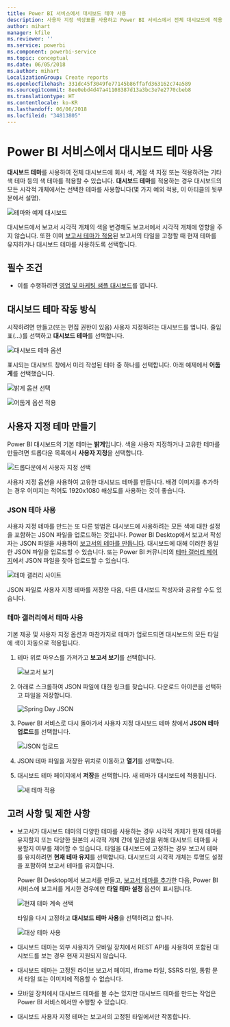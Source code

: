 ```yaml
---
title: Power BI 서비스에서 대시보드 테마 사용
description: 사용자 지정 색상표를 사용하고 Power BI 서비스에서 전체 대시보드에 적용하는 방법 알아보기
author: mihart
manager: kfile
ms.reviewer: ''
ms.service: powerbi
ms.component: powerbi-service
ms.topic: conceptual
ms.date: 06/05/2018
ms.author: mihart
LocalizationGroup: Create reports
ms.openlocfilehash: 331dc45f3049fe77145b86ffafd363162c74a589
ms.sourcegitcommit: 8ee0ebd4d47a41108387d13a3bc3e7e2770cbeb8
ms.translationtype: HT
ms.contentlocale: ko-KR
ms.lasthandoff: 06/06/2018
ms.locfileid: "34813805"
---
```

# <a name="use-dashboard-themes-in-power-bi-service"></a>Power BI 서비스에서 대시보드 테마 사용
**대시보드 테마**를 사용하여 전체 대시보드에 회사 색, 계절 색 지정 또는 적용하려는 기타 색 테마 등의 색 테마를 적용할 수 있습니다. **대시보드 테마**를 적용하는 경우 대시보드의 모든 시각적 개체에서는 선택한 테마를 사용합니다(몇 가지 예외 적용, 이 아티클의 뒷부분에서 설명).

![테마와 예제 대시보드](media/service-dashboard-themes/power-bi-full-dashboard-theme.png)

대시보드에서 보고서 시각적 개체의 색을 변경해도 보고서에서 시각적 개체에 영향을 주지 않습니다. 또한 이미 [보고서 테마가 적용](desktop-report-themes.md)된 보고서의 타일을 고정할 때 현재 테마를 유지하거나 대시보드 테마를 사용하도록 선택합니다.


## <a name="prerequisites"></a>필수 조건
* 이를 수행하려면 [영업 및 마케팅 샘플 대시보드](sample-datasets.md)를 엽니다.


## <a name="how-dashboard-themes-work"></a>대시보드 테마 작동 방식
시작하려면 만들고(또는 편집 권한이 있음) 사용자 지정하려는 대시보드를 엽니다. 줄임표(...)를 선택하고 **대시보드 테마**를 선택합니다. 

![대시보드 테마 옵션](media/service-dashboard-themes/power-bi-dashboard-theme.png)

표시되는 대시보드 창에서 미리 작성된 테마 중 하나를 선택합니다.  아래 예제에서 **어둡게**를 선택했습니다.

![밝게 옵션 선택](media/service-dashboard-themes/power-bi-theme-menu.png)

![어둡게 옵션 적용](media/service-dashboard-themes/power-bi-theme-dark.png)

## <a name="create-a-custom-theme"></a>사용자 지정 테마 만들기

Power BI 대시보드의 기본 테마는 **밝게**입니다. 색을 사용자 지정하거나 고유한 테마를 만들려면 드롭다운 목록에서 **사용자 지정**을 선택합니다. 

![드롭다운에서 사용자 지정 선택](media/service-dashboard-themes/power-bi-theme-custom.png)

사용자 지정 옵션을 사용하여 고유한 대시보드 테마를 만듭니다. 배경 이미지를 추가하는 경우 이미지는 적어도 1920x1080 해상도를 사용하는 것이 좋습니다.  

### <a name="using-json-themes"></a>JSON 테마 사용
사용자 지정 테마를 만드는 또 다른 방법은 대시보드에 사용하려는 모든 색에 대한 설정을 포함하는 JSON 파일을 업로드하는 것입니다. Power BI Desktop에서 보고서 작성자는 JSON 파일을 사용하여 [보고서의 테마를 만듭니다](desktop-report-themes.md). 대시보드에 대해 이러한 동일한 JSON 파일을 업로드할 수 있습니다. 또는 Power BI 커뮤니티의 [테마 갤러리 페이지](https://community.powerbi.com/t5/Themes-Gallery/bd-p/ThemesGallery)에서 JSON 파일을 찾아 업로드할 수 있습니다. 

![테마 갤러리 사이트](media/service-dashboard-themes/power-bi-theme-gallery.png)

JSON 파일로 사용자 지정 테마를 저장한 다음, 다른 대시보드 작성자와 공유할 수도 있습니다. 

### <a name="use-a-theme-from-the-theme-gallery"></a>테마 갤러리에서 테마 사용

기본 제공 및 사용자 지정 옵션과 마찬가지로 테마가 업로드되면 대시보드의 모든 타일에 색이 자동으로 적용됩니다. 

1. 테마 위로 마우스를 가져가고 **보고서 보기**를 선택합니다.

    ![보고서 보기](media/service-dashboard-themes/power-bi-choose-theme.png)

2. 아래로 스크롤하여 JSON 파일에 대한 링크를 찾습니다.  다운로드 아이콘을 선택하고 파일을 저장합니다.

    ![Spring Day JSON](media/service-dashboard-themes/power-bi-theme-json.png)

3. Power BI 서비스로 다시 돌아가서 사용자 지정 대시보드 테마 창에서 **JSON 테마 업로드**를 선택합니다.

    ![JSON 업로드](media/service-dashboard-themes/power-bi-upload-theme.png)

4. JSON 테마 파일을 저장한 위치로 이동하고 **열기**를 선택합니다.

5. 대시보드 테마 페이지에서 **저장**을 선택합니다. 새 테마가 대시보드에 적용됩니다.

    ![새 테마 적용](media/service-dashboard-themes/power-bi-json.png)

## <a name="considerations-and-limitations"></a>고려 사항 및 제한 사항

* 보고서가 대시보드 테마의 다양한 테마를 사용하는 경우 시각적 개체가 현재 테마를 유지할지 또는 다양한 원본의 시각적 개체 간에 일관성을 위해 대시보드 테마를 사용할지 여부를 제어할 수 있습니다. 타일을 대시보드에 고정하는 경우 보고서 테마를 유지하려면 **현재 테마 유지**를 선택합니다. 대시보드의 시각적 개체는 투명도 설정을 포함하여 보고서 테마를 유지합니다. 

    Power BI Desktop에서 보고서를 만들고, [보고서 테마를 추가](desktop-report-themes.md)한 다음, Power BI 서비스에 보고서를 게시한 경우에만 **타일 테마 설정** 옵션이 표시됩니다. 

    ![현재 테마 계속 선택](media/service-dashboard-themes/power-bi-keep-current.png)

    타일을 다시 고정하고 **대시보드 테마 사용**을 선택하려고 합니다.

    ![대상 테마 사용](media/service-dashboard-themes/power-bi-use-destination.png)

* 대시보드 테마는 외부 사용자가 모바일 장치에서 REST API를 사용하여 포함된 대시보드를 보는 경우 현재 지원되지 않습니다.    
* 대시보드 테마는 고정된 라이브 보고서 페이지, iframe 타일, SSRS 타일, 통합 문서 타일 또는 이미지에 적용할 수 없습니다.
* 모바일 장치에서 대시보드 테마를 볼 수는 있지만 대시보드 테마를 만드는 작업은 Power BI 서비스에서만 수행할 수 있습니다. 
* 대시보드 사용자 지정 테마는 보고서의 고정된 타일에서만 작동합니다. 

